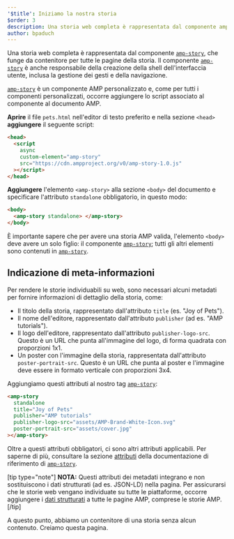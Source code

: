 ```yaml
---
'$title': Iniziamo la nostra storia
$order: 3
description: Una storia web completa è rappresentata dal componente amp-story, che funge da contenitore per tutte le pagine della storia. Il componente amp-story è anche responsabile di ...
author: bpaduch
---
```


Una storia web completa è rappresentata dal componente [`amp-story`](../../../../documentation/components/reference/amp-story.md), che funge da contenitore per tutte le pagine della storia. Il componente [`amp-story`](../../../../documentation/components/reference/amp-story.md) è anche responsabile della creazione della shell dell'interfaccia utente, inclusa la gestione dei gesti e della navigazione.

[`amp-story`](../../../../documentation/components/reference/amp-story.md) è un componente AMP personalizzato e, come per tutti i componenti personalizzati, occorre aggiungere lo script associato al componente al documento AMP.

**Aprire** il file `pets.html` nell'editor di testo preferito e nella sezione `<head>` **aggiungere** il seguente script:

```html
<head>
  <script
    async
    custom-element="amp-story"
    src="https://cdn.ampproject.org/v0/amp-story-1.0.js"
  ></script>
</head>
```

**Aggiungere** l'elemento `<amp-story>` alla sezione `<body>` del documento e specificare l'attributo `standalone` obbligatorio, in questo modo:

```html
<body>
  <amp-story standalone> </amp-story>
</body>
```

È importante sapere che per avere una storia AMP valida, l'elemento `<body>` deve avere un solo figlio: il componente [`amp-story`](../../../../documentation/components/reference/amp-story.md); tutti gli altri elementi sono contenuti in [`amp-story`](../../../../documentation/components/reference/amp-story.md).

## Indicazione di meta-informazioni

Per rendere le storie individuabili su web, sono necessari alcuni metadati per fornire informazioni di dettaglio della storia, come:

- Il titolo della storia, rappresentato dall'attributo `title` (es. "Joy of Pets").
- Il nome dell'editore, rappresentato dall'attributo `publisher` (ad es. "AMP tutorials").
- Il logo dell'editore, rappresentato dall'attributo `publisher-logo-src`. Questo è un URL che punta all'immagine del logo, di forma quadrata con proporzioni 1x1.
- Un poster con l'immagine della storia, rappresentata dall'attributo `poster-portrait-src`. Questo è un URL che punta al poster e l'immagine deve essere in formato verticale con proporzioni 3x4.

Aggiungiamo questi attributi al nostro tag [`amp-story`](../../../../documentation/components/reference/amp-story.md):

```html
<amp-story
  standalone
  title="Joy of Pets"
  publisher="AMP tutorials"
  publisher-logo-src="assets/AMP-Brand-White-Icon.svg"
  poster-portrait-src="assets/cover.jpg"
></amp-story>
```

Oltre a questi attributi obbligatori, ci sono altri attributi applicabili. Per saperne di più, consultare la sezione [attributi](../../../../documentation/components/reference/amp-story.md#attributes) della documentazione di riferimento di [`amp-story`](../../../../documentation/components/reference/amp-story.md).

[tip type="note"] **NOTA:** Questi attributi dei metadati integrano e non sostituiscono i dati strutturati (ad es. JSON-LD) nella pagina. Per assicurarsi che le storie web vengano individuate su tutte le piattaforme, occorre aggiungere i [dati strutturati](../../../../documentation/guides-and-tutorials/optimize-measure/discovery.md#integrate-with-third-party-platforms-through-additional-metadata) a tutte le pagine AMP, comprese le storie AMP. [/tip]

A questo punto, abbiamo un contenitore di una storia senza alcun contenuto. Creiamo questa pagina.
